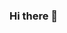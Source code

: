 ### Hi there 👋

<!--
**marinaecclis/Marinaecclis** is a ✨ _special_ ✨ repository because its `README.md` (this file) appears on your GitHub profile.

Here are some ideas to get you started:

- 🔭 I’m currently working on a private server
- 🌱 I’m currently learning how to fix my skill issue
- 👯 I’m looking to collaborate on nothing
- 🤔 I’m looking for help with my ps
- 💬 Ask me about something 
- 📫 How to reach me: 🤷
- 😄 Pronouns: she/her
- ⚡ Fun fact: i forgo☠️
-->
